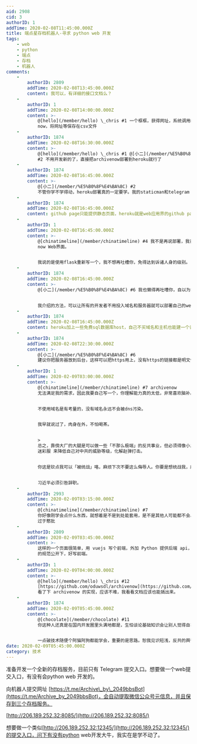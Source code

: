 ```yaml
---
aid: 2908
cid: 3
authorID: 1
addTime: 2020-02-08T11:45:00.000Z
title: 端点星存档机器人-寻求 python web 开发
tags:
    - web
    - python
    - 端点
    - 存档
    - 机器人
comments:
    -
        authorID: 2809
        addTime: 2020-02-08T13:45:00.000Z
        content: 我可以，有详细的接口文档么？
    -
        authorID: 1
        addTime: 2020-02-08T14:00:00.000Z
        content: >-
            @[hello](/member/hello) \_chris #1 一个框框，获得网址，系统调用monolith和archive
            now，将网址等保存在csv文件
    -
        authorID: 1874
        addTime: 2020-02-08T16:30:00.000Z
        content: >-
            @[hello](/member/hello) \_chris #1 @[小二](/member/%E5%B0%8F%E4%BA%8C)
            #2 不用开发新的了，直接把archivenow部署到heroku就行了
    -
        authorID: 1874
        addTime: 2020-02-08T16:45:00.000Z
        content: >-
            @[小二](/member/%E5%B0%8F%E4%BA%8C) #2
            不管你学不学得动，heroku部署真的一定要学。我的staticman和telegram bot都是部署在免费的heroku上的。
    -
        authorID: 1874
        addTime: 2020-02-08T16:45:00.000Z
        content: github page只能提供静态页面，heroku就是web应用界的github page
    -
        authorID: 1
        addTime: 2020-02-08T16:45:00.000Z
        content: >-
            @[chinatimeline](/member/chinatimeline) #4 我不是再说部署，我已经部署了一个archive
            now Web界面。


            我说的是使用flask重新写一个，我不想再吐槽你，免得达到诉诸人身的级别。
    -
        authorID: 1874
        addTime: 2020-02-08T16:45:00.000Z
        content: >-
            @[小二](/member/%E5%B0%8F%E4%BA%8C) #6 我也懒得再吐嘈你，自以为技术高超


            我介绍的方法，可以让所有的开发者不用投入域名和服务器就可以部署自己的web应用，archivenow本来就是python写的，要做一个web服务只需要想办法部署到免费主机上面就是了。
    -
        authorID: 1874
        addTime: 2020-02-08T16:45:00.000Z
        content: heroku加上一些免费sql数据库host，自己不买域名和主机也能建一个论坛
    -
        authorID: 1874
        addTime: 2020-02-08T22:30:00.000Z
        content: >-
            @[小二](/member/%E5%B0%8F%E4%BA%8C) #6
            建议你把服务器放到后台，这样可以把https用上，没有https的链接都是明文传输，非常危险。
    -
        authorID: 1
        addTime: 2020-02-09T03:00:00.000Z
        content: >-
            @[chinatimeline](/member/chinatimeline) #7 archivenow
            无法满足我的需求，因此我要自己写一个，你理解能力真的太低，非常喜欢脑补。heroku 好用，但是不花钱很多地方还是满足不了我的需求。


            不使用域名是有考量的，没有域名永远不会被dns污染。


            我早就说过了，肉身在外，不怕喝茶。


            >
            总之，靠傍大厂的大腿是可以做一些「不那么极端」的反共事业，但必须得像小二这样扭扭捏捏、躲躲闪闪、遮遮掩掩，穿上一身「只是不满言论审查的温和派」、「本质上还是可以被引导、被统战的理想主义青年」、「虽然不满但意识形态跟思维方式还属于中国特色社会主义范畴的可控异议人士」之类的
            迷彩服 来降低自己对中共的威胁等级，化解赵弹打击。


            你这是钦点我可以「被统战」咯，麻烦下次不要这么侮辱人。你要是想统战我，麻烦准备2100万个比特币。


            习近平必须引咎辞职。
    -
        authorID: 2993
        addTime: 2020-02-09T03:15:00.000Z
        content: >-
            @[chinatimeline](/member/chinatimeline) #7
            你好像刚学会点什么东西，就想着是不是到处能套用，是不是其他人可能都不会、都不知道，什么知识点都要重复一遍，一个heroku都要讲半天，“那么你说，茴字有几种写法？不会写罢”
            过于憨批
    -
        authorID: 2809
        addTime: 2020-02-09T03:45:00.000Z
        content: >-
            这样的一个页面很简单，用 vuejs 写个前端，外加 Python 提供后端 api，当然如果后端逻辑已经实现，可以把 api
            的规范公开下，好写前端。
    -
        authorID: 1
        addTime: 2020-02-09T04:00:00.000Z
        content: >-
            @[hello](/member/hello) \_chris #12
            [https://github.com/oduwsdl/archivenow](https://github.com/oduwsdl/archivenow)
            看了下 archivenow 的实现，应该不难，我看看文档应该也能搞出来。
    -
        authorID: 1874
        addTime: 2020-02-09T05:45:00.000Z
        content: >-
            @[chocolate](/member/chocolate) #11
            你这种人还真是在国内开发圈里头满地都是，生怕谈论基础知识会让别人觉得自己是个雏儿，生怕把自己做事的逻辑讲透彻了就会掉价。我不愿意过多吐嘈，免得牵涉人身攻击。


            一点破技术随便个阿猫阿狗都能学会，重要的是思路。恕我见识短浅，反共的舆论圈子里用serverless的动态应用的还真不多，你要是见多识广的话，欢迎丢几个过来打我的脸。
date: 2020-02-09T05:45:00.000Z
category: 技术
---
```


准备开发一个全新的存档服务，目前只有 Telegram 提交入口。想要做一个web提交入口，有没有会python web 开发的。

向机器人提交网址 [https://t.me/Archive\_by\_2049bbsBot](https://t.me/Archive_by_2049bbsBot)，会自动提取微信公众号元信息，并且保存到三个存档服务。

[http://206.189.252.32:8085/](http://206.189.252.32:8085/)

想要做一个类似[http://206.189.252.32:12345/](http://206.189.252.32:12345/)的提交入口，问下有没有python web开发大牛，我实在是学不动了。
